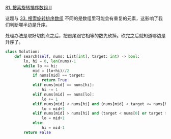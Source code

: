 [81. 搜索旋转排序数组 II](https://leetcode-cn.com/problems/search-in-rotated-sorted-array-ii/)

这题与 [33. 搜索旋转排序数组](33.%20搜索旋转排序数组.md) 不同的是数组里可能会有重复的元素，这影响了我们判断哪半边是升序。

处理办法是取好切割点之后，把首尾跟它相等的数先砍掉。砍完之后就知道哪边是升序了。

```py
class Solution:
    def search(self, nums: List[int], target: int) -> bool:
        lo, hi = 0, len(nums)-1
        while lo <= hi:
            mid = (lo+hi)//2
            if nums[mid] == target:
                return True
            elif nums[mid] == nums[hi]:
                hi -= 1
            elif nums[mid] == nums[lo]:
                lo += 1
            elif nums[mid] < nums[hi] and (nums[mid] < target <= nums[hi]):
                lo = mid+1
            elif nums[mid] > nums[hi] and (target < nums[0] or target > nums[mid]):
                lo = mid+1
            else:
                hi = mid-1
        return False
```
